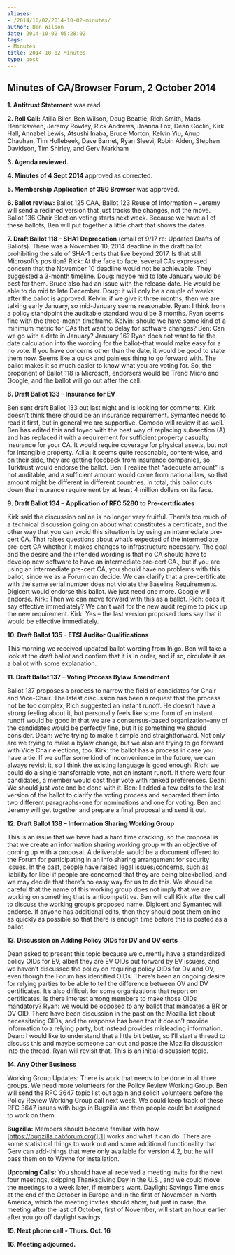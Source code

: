 ```yaml
---
aliases:
- /2014/10/02/2014-10-02-minutes/
author: Ben Wilson
date: 2014-10-02 05:28:02
tags:
- Minutes
title: 2014-10-02 Minutes
type: post
---
```


## Minutes of CA/Browser Forum, 2 October 2014

**1. Antitrust Statement** was read.

**2. Roll Call:** Atilla Biler, Ben Wilson, Doug Beattie, Rich Smith, Mads Henriksveen, Jeremy Rowley, Rick Andrews, Joanna Fox, Dean Coclin, Kirk Hall, Annabel Lewis, Atsushi Inaba, Bruce Morton, Kelvin Yiu, Anup Chauhan, Tim Hollebeek, Dave Barnet, Ryan Sleevi, Robin Alden, Stephen Davidson, Tim Shirley, and Gerv Markham

**3. Agenda reviewed.**

**4. Minutes of 4 Sept 2014** approved as corrected.

**5. Membership Application of 360 Browser** was approved.

**6. Ballot review:** Ballot 125 CAA, Ballot 123 Reuse of Information – Jeremy will send a redlined version that just tracks the changes, not the move. Ballot 136 Chair Election voting starts next week. Because we have all of these ballots, Ben will put together a little chart that shows the dates.

**7. Draft Ballot 118 – SHA1 Deprecation** (email of 9/17 re: Updated Drafts of Ballots). There was a November 10, 2014 deadline in the draft ballot prohibiting the sale of SHA-1 certs that live beyond 2017. Is that still Microsoft’s position?
Rick: At the face to face, several CAs expressed concern that the November 10 deadline would not be achievable. They suggested a 3-month timeline. Doug: maybe mid to late January would be best for them. Bruce also had an issue with the release date. He would be able to do mid to late December. Doug: it will only be a couple of weeks after the ballot is approved. Kelvin: if we give it three months, then we are talking early January, so mid-January seems reasonable. Ryan: I think from a policy standpoint the auditable standard would be 3 months. Ryan seems fine with the three-month timeframe. Kelvin: should we have some kind of a minimum metric for CAs that want to delay for software changes? Ben: Can we go with a date in January? January 16? Ryan does not want to tie the date calculation into the wording for the ballot–that would make easy for a no vote. If you have concerns other than the date, it would be good to state them now. Seems like a quick and painless thing to go forward with. The ballot makes it so much easier to know what you are voting for. So, the proponent of Ballot 118 is Microsoft, endorsers would be Trend Micro and Google, and the ballot will go out after the call.

**8. Draft Ballot 133 – Insurance for EV**

Ben sent draft Ballot 133 out last night and is looking for comments. Kirk doesn’t think there should be an insurance requirement. Symantec needs to read it first, but in general we are supportive. Comodo will review it as well. Ben has edited this and toyed with the best way of replacing subsection (A) and has replaced it with a requirement for sufficient property casualty insurance for your CA. It would require coverage for physical assets, but not for intangible property. Atilla: it seems quite reasonable, content-wise, and on their side, they are getting feedback from insurance companies, so Turktrust would endorse the ballot. Ben: I realize that “adequate amount” is not auditable, and a sufficient amount would come from national law, so that amount might be different in different countries. In total, this ballot cuts down the insurance requirement by at least 4 million dollars on its face.

**9. Draft Ballot 134 – Application of RFC 5280 to Pre-certificates**

Kirk said the discussion online is no longer very fruitful. There’s too much of a technical discussion going on about what constitutes a certificate, and the other way that you can avoid this situation is by using an intermediate pre-cert CA. That raises questions about what’s expected of the intermediate pre-cert CA whether it makes changes to infrastructure necessary. The goal and the desire and the intended wording is that no CA should have to develop new software to have an intermediate pre-cert CA., but if you are using an intermediate pre-cert CA, you should have no problems with this ballot, since we as a Forum can decide. We can clarify that a pre-certificate with the same serial number does not violate the Baseline Requirements. Digicert would endorse this ballot. We just need one more. Google will endorse. Kirk: Then we can move forward with this as a ballot. Rich: does it say effective immediately? We can’t wait for the new audit regime to pick up the new requirement. Kirk: Yes – the last version proposed does say that it would be effective immediately.

**10. Draft Ballot 135 – ETSI Auditor Qualifications**

This morning we received updated ballot wording from Iñigo. Ben will take a look at the draft ballot and confirm that it is in order, and if so, circulate it as a ballot with some explanation.

**11. Draft Ballot 137 – Voting Process Bylaw Amendment**

Ballot 137 proposes a process to narrow the field of candidates for Chair and Vice-Chair. The latest discussion has been a request that the process not be too complex, Rich suggested an instant runoff. He doesn’t have a strong feeling about it, but personally feels like some form of an instant runoff would be good in that we are a consensus-based organization–any of the candidates would be perfectly fine, but it is something we should consider. Dean: we’re trying to make it simple and straightforward. Not only are we trying to make a bylaw change, but we also are trying to go forward with Vice Chair elections, too. Kirk: the ballot has a process in case you have a tie. If we suffer some kind of inconvenience in the future, we can always revisit it, so I think the existing language is good enough.
Rich: we could do a single transferrable vote, not an instant runoff. If there were four candidates, a member would cast their vote with ranked preferences. Dean: We should just vote and be done with it.
Ben: I added a few edits to the last version of the ballot to clarify the voting process and separated them into two different paragraphs-one for nominations and one for voting. Ben and Jeremy will get together and prepare a final proposal and send it out.

**12. Draft Ballot 138 – Information Sharing Working Group**

This is an issue that we have had a hard time cracking, so the proposal is that we create an information sharing working group with an objective of coming up with a proposal. A deliverable would be a document offered to the Forum for participating in an info sharing arrangement for security issues. In the past, people have raised legal issues/concerns, such as liability for libel if people are concerned that they are being blackballed, and we may decide that there’s no easy way for us to do this. We should be careful that the name of this working group does not imply that we are working on something that is anticompetitive. Ben will call Kirk after the call to discuss the working group’s proposed name. Digicert and Symantec will endorse. If anyone has additional edits, then they should post them online as quickly as possible so that there is enough time before this is posted as a ballot.

**13. Discussion on Adding Policy OIDs for DV and OV certs**

Dean asked to present this topic because we currently have a standardized policy OIDs for EV, albeit they are EV OIDs put forward by EV issuers, and we haven’t discussed the policy on requiring policy OIDs for DV and OV, even though the Forum has identified OIDs. There’s been an ongoing desire for relying parties to be able to tell the difference between OV and DV certificates. It’s also difficult for some organizations that report on certificates. Is there interest among members to make those OIDs mandatory?
Ryan: we would be opposed to any ballot that mandates a BR or OV OID. There have been discussion in the past on the Mozilla list about necessitating OIDs, and the response has been that it doesn’t provide information to a relying party, but instead provides misleading information.
Dean: I would like to understand that a little bit better, so I’ll start a thread to discuss this and maybe someone can cut and paste the Mozilla discussion into the thread. Ryan will revisit that. This is an initial discussion topic.

**14. Any Other Business**

Working Group Updates: There is work that needs to be done in all three groups. We need more volunteers for the Policy Review Working Group. Ben will send the RFC 3647 topic list out again and solicit volunteers before the Policy Review Working Group call next week.
We could keep track of these RFC 3647 issues with bugs in Bugzilla and then people could be assigned to work on them.

**Bugzilla:** Members should become familiar with how [https://bugzilla.cabforum.org/][1] works and what it can do. There are some statistical things to work out and some additional functionality that Gerv can add-things that were only available for version 4.2, but he will pass them on to Wayne for installation.  

**Upcoming Calls:** You should have all received a meeting invite for the next four meetings, skipping Thanksgiving Day in the U.S., and we could move the meetings to a week later, if members want. Daylight Savings Time ends at the end of the October in Europe and in the first of November in North America, which the meeting invites should show, but just in case, the meeting after the last of October, first of November, will start an hour earlier after you go off daylight savings.

**15. Next phone call - Thurs. Oct. 16**

**16. Meeting adjourned.**

[1]: https://web.archive.org/web/20151106012109/https://bugzilla.cabforum.org/
